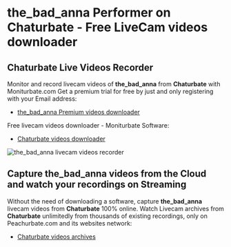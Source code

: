 # the_bad_anna Performer on Chaturbate - Free LiveCam videos downloader

## Chaturbate Live Videos Recorder

Monitor and record livecam videos of **the_bad_anna** from **Chaturbate** with Moniturbate.com
Get a premium trial for free by just and only registering with your Email address:
* [the_bad_anna Premium videos downloader](https://moniturbate.com/request-demo-licence-key.html)

Free livecam videos downloader - Moniturbate Software:
* [Chaturbate videos downloader](https://moniturbate.com/moniturbate-download-software.html)

![the_bad_anna livecam videos recorder](https://peachurnet.com/templates/moniturbate-software.png)


## Capture the_bad_anna videos from the Cloud and watch your recordings on Streaming

Without the need of downloading a software, capture **the_bad_anna** livecam videos from **Chaturbate** 100% online.
Watch Livecam archives from **Chaturbate** unlimitedly from thousands of existing recordings, only on Peachurbate.com and its websites network:
* [Chaturbate videos archives](https://peachurnet.com/)